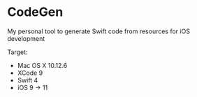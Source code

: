 # CodeGen

My personal tool to generate Swift code from resources for iOS development

Target:
- Mac OS X 10.12.6
- XCode 9
- Swift 4
- iOS 9 -> 11
